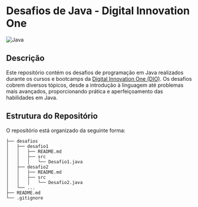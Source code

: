 # Desafios de Java - Digital Innovation One

![Java](https://img.shields.io/badge/Java-ED8B00?style=for-the-badge&logo=java&logoColor=white)

## Descrição

Este repositório contém os desafios de programação em Java realizados durante os cursos e bootcamps da [Digital Innovation One (DIO)](https://www.dio.me/). Os desafios cobrem diversos tópicos, desde a introdução à linguagem até problemas mais avançados, proporcionando prática e aperfeiçoamento das habilidades em Java.

## Estrutura do Repositório

O repositório está organizado da seguinte forma:

```plaintext
├── desafios
│   ├── desafio1
│   │   ├── README.md
│   │   ├── src
│   │   │   └── Desafio1.java
│   ├── desafio2
│   │   ├── README.md
│   │   ├── src
│   │   │   └── Desafio2.java
│   └── ...
├── README.md
└── .gitignore
